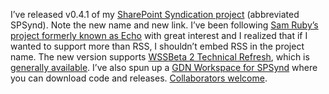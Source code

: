 I’ve released v0.4.1 of my [SharePoint Syndication
project](prj_sharepointsynd.aspx) (abbreviated SPSynd). Note the new
name and new link. I’ve been following [Sam Ruby’s project formerly
known as Echo](http://www.intertwingly.net/wiki/pie/FrontPage) with
great interest and I realized that if I wanted to support more than RSS,
I shouldn’t embed RSS in the project name. The new version supports
[WSS](http://www.microsoft.com/windowsserver2003/technologies/sharepoint/default.mspx)[Beta
2 Technical
Refresh](http://www.microsoft.com/windowsserver2003/techinfo/sharepoint/trial.mspx),
which is [generally
available](http://www.microsoft.com/downloads/details.aspx?FamilyId=B49FFDA3-05B6-4AA8-AEDD-D38A098E8A2F&displaylang=en).
I’ve also spun up a [GDN Workspace for
SPSynd](http://gotdotnet.com/Community/Workspaces/Workspace.aspx?id=bef1fffe-6d20-42c8-a72d-ae7e9a5a194b)
where you can download code and releases. [Collaborators
welcome](http://gotdotnet.com/Community/Workspaces/applyjoin.aspx?id=bef1fffe-6d20-42c8-a72d-ae7e9a5a194b).
